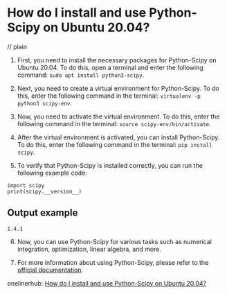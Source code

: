 # How do I install and use Python-Scipy on Ubuntu 20.04?
// plain

1. First, you need to install the necessary packages for Python-Scipy on Ubuntu 20.04. To do this, open a terminal and enter the following command: `sudo apt install python3-scipy`.

2. Next, you need to create a virtual environment for Python-Scipy. To do this, enter the following command in the terminal: `virtualenv -p python3 scipy-env`.

3. Now, you need to activate the virtual environment. To do this, enter the following command in the terminal: `source scipy-env/bin/activate`.

4. After the virtual environment is activated, you can install Python-Scipy. To do this, enter the following command in the terminal: `pip install scipy`.

5. To verify that Python-Scipy is installed correctly, you can run the following example code:

```
import scipy
print(scipy.__version__)
```

## Output example
 `1.4.1`

6. Now, you can use Python-Scipy for various tasks such as numerical integration, optimization, linear algebra, and more.

7. For more information about using Python-Scipy, please refer to the [official documentation](https://docs.scipy.org/doc/scipy/reference/).

onelinerhub: [How do I install and use Python-Scipy on Ubuntu 20.04?](https://onelinerhub.com/python-scipy/how-do-i-install-and-use-python-scipy-on-ubuntu------)